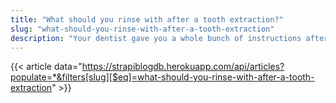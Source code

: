 ```yaml
---
title: "What should you rinse with after a tooth extraction?"
slug: "what-should-you-rinse-with-after-a-tooth-extraction"
description: "Your dentist gave you a whole bunch of instructions after you had your wisdom tooth removed. You just got home and everything is still a bloody mess but what were you supposed to do again? Can you rinse or can’t you rinse?"
---
```


{{< article data="https://strapiblogdb.herokuapp.com/api/articles?populate=*&filters[slug][$eq]=what-should-you-rinse-with-after-a-tooth-extraction" >}}
